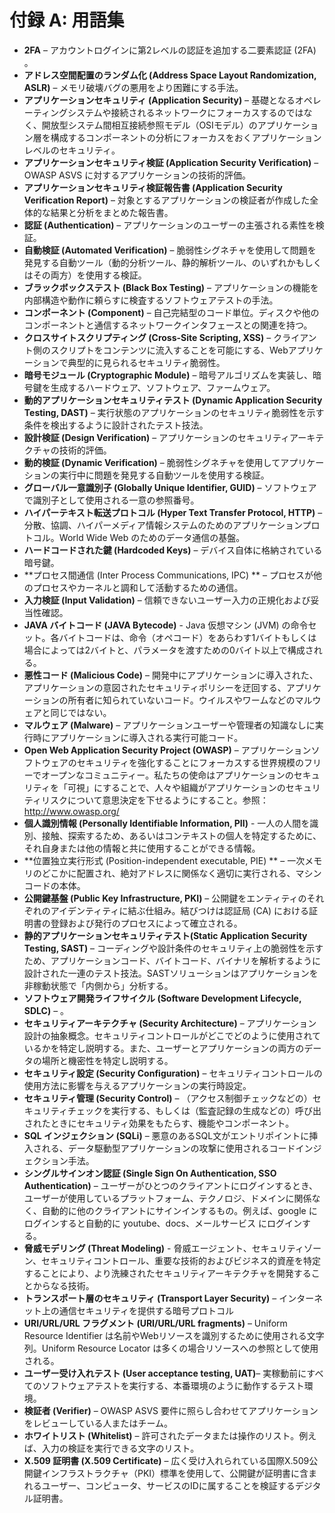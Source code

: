 # 付録 A: 用語集

- **2FA** – アカウントログインに第2レベルの認証を追加する二要素認証 (2FA) 。
- **アドレス空間配置のランダム化 (Address Space Layout Randomization, ASLR)** – メモリ破壊バグの悪用をより困難にする手法。
- **アプリケーションセキュリティ (Application Security)** – 基礎となるオペレーティングシステムや接続されるネットワークにフォーカスするのではなく、開放型システム間相互接続参照モデル（OSIモデル）のアプリケーション層を構成するコンポーネントの分析にフォーカスをおくアプリケーションレベルのセキュリティ。
- **アプリケーションセキュリティ検証 (Application Security Verification)** – OWASP ASVS に対するアプリケーションの技術的評価。
- **アプリケーションセキュリティ検証報告書 (Application Security Verification Report)** – 対象とするアプリケーションの検証者が作成した全体的な結果と分析をまとめた報告書。
- **認証 (Authentication)** – アプリケーションのユーザーの主張される素性を検証。
- **自動検証 (Automated Verification)** – 脆弱性シグネチャを使用して問題を発見する自動ツール（動的分析ツール、静的解析ツール、のいずれかもしくはその両方）を使用する検証。
- **ブラックボックステスト (Black Box Testing)** – アプリケーションの機能を内部構造や動作に頼らすに検査するソフトウェアテストの手法。
- **コンポーネント (Component)** – 自己完結型のコード単位。ディスクや他のコンポーネントと通信するネットワークインタフェースとの関連を持つ。
- **クロスサイトスクリプティング (Cross-Site Scripting, XSS)** – クライアント側のスクリプトをコンテンツに流入することを可能にする、Webアプリケーションで典型的に見られるセキュリティ脆弱性。
- **暗号モジュール (Cryptographic Module)** – 暗号アルゴリズムを実装し、暗号鍵を生成するハードウェア、ソフトウェア、ファームウェア。
- **動的アプリケーションセキュリティテスト (Dynamic Application Security Testing, DAST)** – 実行状態のアプリケーションのセキュリティ脆弱性を示す条件を検出するように設計されたテスト技法。
- **設計検証 (Design Verification)** – アプリケーションのセキュリティアーキテクチャの技術的評価。
- **動的検証 (Dynamic Verification)** – 脆弱性シグネチャを使用してアプリケーションの実行中に問題を発見する自動ツールを使用する検証。
- **グローバル一意識別子 (Globally Unique Identifier, GUID)** – ソフトウェアで識別子として使用される一意の参照番号。
- **ハイパーテキスト転送プロトコル (Hyper Text Transfer Protocol, HTTP)** – 分散、協調、ハイパーメディア情報システムのためのアプリケーションプロトコル。World Wide Web のためのデータ通信の基盤。
- **ハードコードされた鍵 (Hardcoded Keys)** – デバイス自体に格納されている暗号鍵。
- **プロセス間通信 (Inter Process Communications, IPC) ** – プロセスが他のプロセスやカーネルと調和して活動するための通信。
- **入力検証 (Input Validation)** – 信頼できないユーザー入力の正規化および妥当性確認。
- **JAVA バイトコード (JAVA Bytecode)** - Java 仮想マシン (JVM) の命令セット。各バイトコードは、命令（オペコード）をあらわす1バイトもしくは場合によっては2バイトと、パラメータを渡すための0バイト以上で構成される。
- **悪性コード (Malicious Code)** – 開発中にアプリケーションに導入された、アプリケーションの意図されたセキュリティポリシーを迂回する、アプリケーションの所有者に知られていないコード。ウイルスやワームなどのマルウェアと同じではない。
- **マルウェア (Malware)** – アプリケーションユーザーや管理者の知識なしに実行時にアプリケーションに導入される実行可能コード。
- **Open Web Application Security Project (OWASP)** – アプリケーションソフトウェアのセキュリティを強化することにフォーカスする世界規模のフリーでオープンなコミュニティー。私たちの使命はアプリケーションのセキュリティを「可視」にすることで、人々や組織がアプリケーションのセキュリティリスクについて意思決定を下せるようにすること。参照：http://www.owasp.org/
- **個人識別情報 (Personally Identifiable Information, PII)** - 一人の人間を識別、接触、探索するため、あるいはコンテキストの個人を特定するために、それ自身または他の情報と共に使用することができる情報。
- **位置独立実行形式 (Position-independent executable, PIE) ** – 一次メモリのどこかに配置され、絶対アドレスに関係なく適切に実行される、マシンコードの本体。
- **公開鍵基盤 (Public Key Infrastructure, PKI)** – 公開鍵をエンティティのそれぞれのアイデンティティに結ぶ仕組み。結びつけは認証局 (CA) における証明書の登録および発行のプロセスによって確立される。
- **静的アプリケーションセキュリティテスト(Static Application Security Testing, SAST)** – コーディングや設計条件のセキュリティ上の脆弱性を示すため、アプリケーションコード、バイトコード、バイナリを解析するように設計された一連のテスト技法。SASTソリューションはアプリケーションを非稼動状態で「内側から」分析する。
- **ソフトウェア開発ライフサイクル (Software Development Lifecycle, SDLC)** – 。
- **セキュリティアーキテクチャ (Security Architecture)** – アプリケーション設計の抽象概念。セキュリティコントロールがどこでどのように使用されているかを特定し説明する。また、ユーザーとアプリケーションの両方のデータの場所と機密性を特定し説明する。
- **セキュリティ設定 (Security Configuration)** – セキュリティコントロールの使用方法に影響を与えるアプリケーションの実行時設定。
- **セキュリティ管理 (Security Control)** – （アクセス制御チェックなどの）セキュリティチェックを実行する、もしくは（監査記録の生成などの）呼び出されたときにセキュリティ効果をもたらす、機能やコンポーネント。
- **SQL インジェクション (SQLi)** – 悪意のあるSQL文がエントリポイントに挿入される、データ駆動型アプリケーションの攻撃に使用されるコードインジェクション手法。
- **シングルサインオン認証 (Single Sign On Authentication, SSO Authentication)** – ユーザーがひとつのクライアントにログインするとき、ユーザーが使用しているプラットフォーム、テクノロジ、ドメインに関係なく、自動的に他のクライアントにサインインするもの。例えば、google にログインすると自動的に youtube、docs、メールサービス にログインする。
- **脅威モデリング (Threat Modeling)** - 脅威エージェント、セキュリティゾーン、セキュリティコントロール、重要な技術的およびビジネス的資産を特定することにより、より洗練されたセキュリティアーキテクチャを開発することからなる技術。
- **トランスポート層のセキュリティ (Transport Layer Security)** – インターネット上の通信セキュリティを提供する暗号プロトコル
- **URI/URL/URL フラグメント (URI/URL/URL fragments)** – Uniform Resource Identifier は名前やWebリソースを識別するために使用される文字列。Uniform Resource Locator は多くの場合リソースへの参照として使用される。
- **ユーザー受け入れテスト (User acceptance testing, UAT)**– 実稼動前にすべてのソフトウェアテストを実行する、本番環境のように動作するテスト環境。
- **検証者 (Verifier)** – OWASP ASVS 要件に照らし合わせてアプリケーションをレビューしている人またはチーム。
- **ホワイトリスト (Whitelist)** – 許可されたデータまたは操作のリスト。例えば、入力の検証を実行できる文字のリスト。
- **X.509 証明書 (X.509 Certificate)** – 広く受け入れられている国際X.509公開鍵インフラストラクチャ（PKI）標準を使用して、公開鍵が証明書に含まれるユーザー、コンピュータ、サービスのIDに属することを検証するデジタル証明書。
